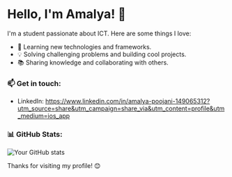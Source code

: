 # Hello, I'm Amalya! 👋

I'm a student passionate about ICT. Here are some things I love:

- 🚀 Learning new technologies and frameworks.
- 💡 Solving challenging problems and building cool projects.
- 📚 Sharing knowledge and collaborating with others.


### 📫 Get in touch:

- LinkedIn: https://www.linkedin.com/in/amalya-poojani-149065312?utm_source=share&utm_campaign=share_via&utm_content=profile&utm_medium=ios_app


### 📊 GitHub Stats:

![Your GitHub stats](https://github-readme-stats.vercel.app/api?username=yourusername&show_icons=true&theme=radical)


Thanks for visiting my profile! 😊
